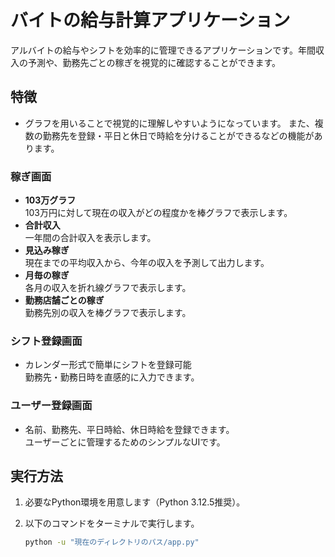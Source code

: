 # バイトの給与計算アプリケーション

アルバイトの給与やシフトを効率的に管理できるアプリケーションです。年間収入の予測や、勤務先ごとの稼ぎを視覚的に確認することができます。

## 特徴
- グラフを用いることで視覚的に理解しやすいようになっています。
  また、複数の勤務先を登録・平日と休日で時給を分けることができるなどの機能があります。

### 稼ぎ画面
- **103万グラフ**  
  103万円に対して現在の収入がどの程度かを棒グラフで表示します。
- **合計収入**  
  一年間の合計収入を表示します。
- **見込み稼ぎ**  
  現在までの平均収入から、今年の収入を予測して出力します。
- **月毎の稼ぎ**  
  各月の収入を折れ線グラフで表示します。
- **勤務店舗ごとの稼ぎ**  
  勤務先別の収入を棒グラフで表示します。

### シフト登録画面
- カレンダー形式で簡単にシフトを登録可能  
  勤務先・勤務日時を直感的に入力できます。

### ユーザー登録画面
- 名前、勤務先、平日時給、休日時給を登録できます。  
  ユーザーごとに管理するためのシンプルなUIです。

## 実行方法

1. 必要なPython環境を用意します（Python 3.12.5推奨）。
2. 以下のコマンドをターミナルで実行します。

   ```bash
   python -u "現在のディレクトリのパス/app.py"
